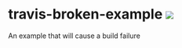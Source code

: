 # travis-broken-example ![](https://travis-ci.org/867380699/travis-broken-example.svg?branch=master)

An example that will cause a build failure
